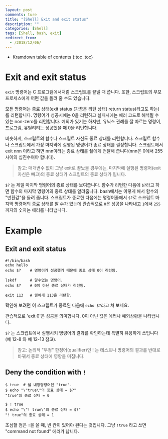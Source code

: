 ```yaml
---
layout: post
comments: ture
title: "[Shell] Exit and exit status"
description: ""
categories: [Shell]
tags: [Shell, bash, exit]
redirect_from:
  - /2018/12/06/
---
```


* Kramdown table of contents
{:toc .toc}

# Exit and exit status
`exit` 명령어는 C 프로그램에서처럼 스크립트를 끝낼 때 씁니다. 또한, 스크립트의 부모 프로세스에게 어떤 값을 돌려 줄 수도 있습니다.

모든 명령어는 종료 상태(exit status (가끔은 리턴 상태( return status)라고도 하는)를 리턴합니다. 명령어가 성공시에는 0을 리턴하고 실패시에는 에러 코드로 해석될 수 있는 non-zero를 리턴합니다. 예외가 있기는 하지만, 유닉스 관례를 잘 따르는 명령어, 프로그램, 유틸리티는 성공했을 때 0을 리턴합니다.

비슷하게, 스크립트의 함수나 스크립트 자신도 종료 상태를 리턴합니다. 스크립트 함수나 스크립트에서 가장 마지막에 실행된 명령어가 종료 상태를 결정합니다. 스크립트에서 exit nnn 이라고 하면 nnn이라는 종료 상태를 쉘에게 전달해 줍니다(nnn은 0에서 255 사이의 십진수여야 합니다).

> 참고: 매개변수 없이 그냥 exit로 끝났을 경우에는, 마지막에 실행된 명령어(exit 자신은 빼고)의 종료 상태가 스크립트의 종료 상태가 됩니다.

`$?` 는 제일 마지막 명령어의 종료 상태를 보여줍니다. 함수가 리턴한 다음에 `$?`라고 하면 함수의 마지막 명령어의 종료 상태를 알려줍니다. bash에서는 이렇게 해서 함수의 "반환값"을 돌려 줍니다. 스크립트가 종료한 다음에는 명령어줄에서 `$?`로 스크립트 마지막 명령어의 종료 상태를 알 수가 있는데 관습적으로 `0`은 성공을 나타내고 `1`에서 `255`까지의 숫자는 에러를 나타냅니다.
    

# Example
## Exit and exit status
```
#!/bin/bash
echo hello
echo $?    # 명령어가 성공했기 때문에 종료 상태 0이 리턴됨.

lskdf      # 알수없는 명령어.
echo $?    # 0이 아닌 종료 상태가 리턴됨.

exit 113   # 쉘에게 113을 리턴함.
```
확인해 보려면 이 스크립트가 종료된 다음에 `echo $?`라고 쳐 보세요.

관습적으로 'exit 0'은 성공을 의미합니다. 0이 아닌 값은 에러나 예외상황을 나타냅니다.

`$?` 는 스크립트에서 실행시키 명령어의 결과를 확인하는데 특별히 유용하게 쓰입니다(예 12-8 와 예 12-13 참고).

> 참고: 논리적 "부정" 한정어(qualifier)인 ! 는 테스트나 명령어의 결과를 반대로 바꿔서 종료 상태에 영향을 미칩니다. 


## Deny the condition with `!`
```
$ true  # 쉘 내장명령어인 "true".
$ echo "\"true\"의 종료 상태 = $?"     
"true"의 종료 상태 = 0
```
```
$ ! true
$ echo "\"! true\"의 종료 상태 = $?"
"! true"의 종료 상태 = 1
```
조심할 점은 `!`을 쓸 때, 빈 칸이 있어야 된다는 것입니다. 그냥 `!true` 라고 쓰면 "command not found" 에러가 납니다.
